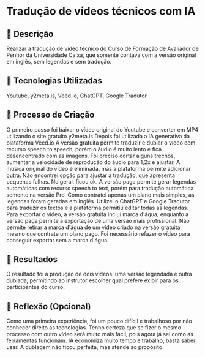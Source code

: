 # Tradução de vídeos técnicos com IA

## 📒 Descrição
Realizar a tradução de vídeo técnico do Curso de Formação de Avaliador de Penhor da Universidade Caixa, que somente contava com a versão original em inglês, sem legendas e sem tradução.

## 🤖 Tecnologias Utilizadas
Youtube, y2meta.is, Veed.io, ChatGPT, Google Tradutor

## 🧐 Processo de Criação
O primeiro passo foi baixar o vídeo original do Youtube e converter em MP4 utilizando o site gratuito y2meta.is
Depois foi utilizada a IA generativa da plataforma Veed.io
A versão gratuita permite traduzir e dublar o vídeo com recurso speech to speech, porém o áudio é muito lento e fica desencontrado com as imagens. Foi preciso cortar alguns trechos, aumentar a velocidade de reprodução do áudio para 1,2x e ajustar. A música original do vídeo é eliminada, mas a plataforma permite adicionar outra. Não encontrei opção para ajustar a tradução, que apresenta pequenas falhas. No geral, ficou ok. 
A versão paga permite gerar legendas automáticas com recurso speech to text, porém para tradução automática somente na versão Pro. Como contratei apenas um plano mais simples, as legendas foram geradas em inglês. Utilizei o ChatGPT e Google Tradutor para traduzir os textos e a plataforma permitiu editar todas as legendas.
Para exportar o vídeo, a versão gratuita inclui marca d'água, enquanto a versão paga permite a exportação de uma versão mais profissional. Não permite retirar a marca d'água de um vídeo criado na versão gratuita, mesmo que contrate um plano pago. Foi necessário refazer o vídeo para conseguir exportar sem a marca d'água.

## 🚀 Resultados
O resultado foi a produção de dois vídeos: uma versão legendada e outra dublada, permitindo ao instrutor escolher qual prefere exibir para os participantes do curso.

## 💭 Reflexão (Opcional)
Como uma primeira experiência, foi um pouco difícil e trabalhoso por não conhecer direito as tecnologias. Tenho certeza que se fizer o mesmo processo com outro vídeo será muito mais fácil, pois agora já sei como as ferramentas funcionam. IA economiza muito tempo e trabalho, basta saber usar. A dublagem não ficou perfeita, mas atende ao propósito.
